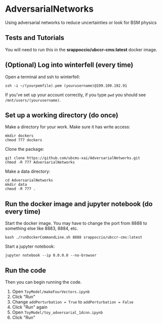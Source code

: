 # AdversarialNetworks
Using adversarial networks to reduce uncertainties or look for BSM physics



## Tests and Tutorials

You will need to run this in the **srappoccio/ubccr-cms:latest** docker image. 

## (Optional) Log into winterfell (every time)

Open a terminal and ssh to winterfell: 

```
ssh -i ~/(yourpemfile).pem (yourusername)@199.109.192.91
```

If you've set up your account correctly, if you type `pwd` you should see `/mnt/users/(yourusername)`. 



## Set up a working directory (do once)

Make a directory for your work. Make sure it has write access: 

```
mkdir dockers
chmod 777 dockers
```

Clone the package:

```
git clone https://github.com/ubcms-xai/AdversarialNetworks.git
chmod -R 777 AdversarialNetworks
```

Make a data directory:

```
cd AdversarialNetworks
mkdir data
chmod -R 777 .
```

## Run the docker image and jupyter notebook (do every time)

Start the docker image. You may have to change the port from 8888 to something else like 8883, 8884, etc. 

``` 
bash ./runDockerCommandLine.sh 8888 srappoccio/ubccr-cms:latest
```


Start a jupyter notebook:

```
jupyter notebook --ip 0.0.0.0 --no-browser
```

## Run the code

Then you can begin running the code.

1. Open `ToyModel/makeFourVectors.ipynb`
2. Click "Run"
3. Change `addPerturbation = True` to `addPerturbation = False`
4. Click "Run" again
5. Open `ToyModel/toy_adversarial_1dcnn.ipynb`
6. Click "Run"

